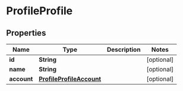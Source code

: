 # ProfileProfile

## Properties
Name | Type | Description | Notes
------------ | ------------- | ------------- | -------------
**id** | **String** |  |  [optional]
**name** | **String** |  |  [optional]
**account** | [**ProfileProfileAccount**](ProfileProfileAccount.md) |  |  [optional]
